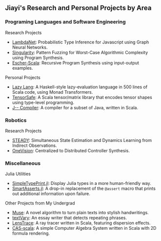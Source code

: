 ## Jiayi's Research and Personal Projects by Area
 

### Programing Languages and Software Engineering
Research Projects
- [LambdaNet](https://github.com/MrVPlusOne/LambdaNet): Probabilistic Type Inference for Javascript using Graph Neural Networks.
- [Singularity](https://github.com/MrVPlusOne/Singularity): Pattern Fuzzing for Worst-Case Algorithmic Complexity using Program Synthesis.
- [Escher-Scala](https://github.com/MrVPlusOne/Escher-Scala): Recursive Program Synthesis using input-output examples.


Personal Projects
- [Lazy Lang](https://github.com/MrVPlusOne/LazyLang): A Haskell-style lazy-evaluation language in 500 lines of Scala code, using Monad Transformers.
- [TensorSafe](https://github.com/MrVPlusOne/TensorSafe): A Scala tensor/matrix library that encodes tensor shapes using type-level programming.
- [J-- Compiler](https://github.com/MrVPlusOne/J--_in_Scala): A compiler for a subset of Java, written in Scala.

### Robotics
Research Projects
- [STEADY](https://github.com/MrVPlusOne/STEADY): Simultaneous State Estimation and Dynamics Learning from Indirect Observations.
- [OneVision](https://github.com/MrVPlusOne/OneVision.jl): Centralized to Distributed Controller Synthesis.

### Miscellaneous
Julia Utilities
- [SimpleTypePrint.jl](https://github.com/MrVPlusOne/SimpleTypePrint): Display Julia types in a more human-friendly way.
- [SmartAsserts.jl](https://github.com/MrVPlusOne/SmartAsserts.jl): A drop-in replacement of the `@assert` macro that prints out additional information upon failure.

Other Projects from My Undergrad
- [Muse](https://github.com/MrVPlusOne/Muse-CGH): A novel algorithm to turn plain texts into stylish handwritings.
- [textVary](https://github.com/MrVPlusOne/textVary): An essay writer that detects repeating phrases.
- [LensTrace](https://github.com/MrVPlusOne/LensTrace): A ray tracer written in Scala, featuring dispersion effects.
- [CAS-scala](https://mrvplusone.github.io/old-homepage/gallery-casInScala.html): A simple Computer Algebra System written in Scala with 2D formula rendering.